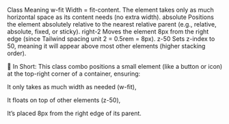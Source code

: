 <!-- className="w-fit absolute right-2 z-50" -->
 Class	Meaning
w-fit	Width = fit-content. The element takes only as much horizontal space as its content needs (no extra width).
absolute	Positions the element absolutely relative to the nearest relative parent (e.g., relative, absolute, fixed, or sticky).
right-2	Moves the element 8px from the right edge (since Tailwind spacing unit 2 = 0.5rem = 8px).
z-50	Sets z-index to 50, meaning it will appear above most other elements (higher stacking order).

🧠 In Short:
This class combo positions a small element (like a button or icon) at the top-right corner of a container, ensuring:

It only takes as much width as needed (w-fit),

It floats on top of other elements (z-50),

It’s placed 8px from the right edge of its parent.

